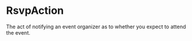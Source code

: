 # RsvpAction

The act of notifying an event organizer as to whether you expect to attend the event.
